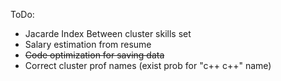 ToDo:
* Jacarde Index Between cluster skills set
* Salary estimation from resume
* ~~Code optimization for saving data~~
* Correct cluster prof names (exist prob for "c++ c++" name)
